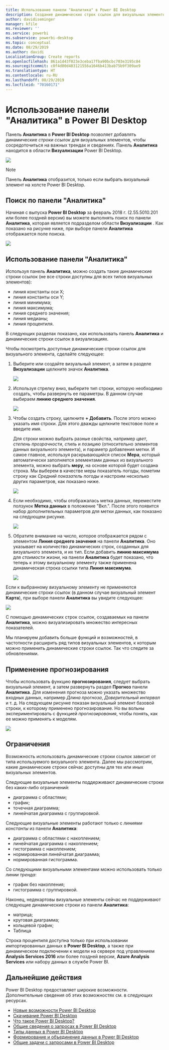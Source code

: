 ```yaml
---
title: Использование панели "Аналитика" в Power BI Desktop
description: Создание динамических строк ссылок для визуальных элементов в Power BI Desktop
author: davidiseminger
manager: kfile
ms.reviewer: ''
ms.service: powerbi
ms.subservice: powerbi-desktop
ms.topic: conceptual
ms.date: 08/29/2019
ms.author: davidi
LocalizationGroup: Create reports
ms.openlocfilehash: 861a1d43f023e3ceba17fba90bcbc703e3195c84
ms.sourcegitcommit: c0f4d00d483121556a1646b413bab75b9f309ae9
ms.translationtype: HT
ms.contentlocale: ru-RU
ms.lasthandoff: 08/29/2019
ms.locfileid: "70160171"
---
```

# <a name="using-the-analytics-pane-in-power-bi-desktop"></a>Использование панели "Аналитика" в Power BI Desktop
Панель **Аналитика** в **Power BI Desktop** позволяет добавлять динамические *строки ссылок* для визуальных элементов, чтобы сосредоточиться на важных трендах и сведениях. Панель **Аналитика** находится в области **Визуализации** Power BI Desktop.

![](media/desktop-analytics-pane/analytics-pane_1.png)

> [!NOTE]
> Панель **Аналитика** отобразится, только если выбрать визуальный элемент на холсте Power BI Desktop.

## <a name="search-within-the-analytics-pane"></a>Поиск по панели "Аналитика"
Начиная с выпуска **Power BI Desktop** за февраль 2018 г. (2.55.5010.201 или более поздней версии) вы можете выполнять поиск по панели **Аналитика**, которая является подразделом области **Визуализации** . Как показано на рисунке ниже, при выборе панели **Аналитика** отображается поле поиска.

![](media/desktop-analytics-pane/analytics-pane_1b.png)

## <a name="using-the-analytics-pane"></a>Использование панели "Аналитика"
Используя панель **Аналитика**, можно создать такие динамические строки ссылок (не все строки доступны для всех типов визуальных элементов):

* линия константы оси X;
* линия константы оси Y;
* линия минимума;
* линия максимума;
* линия среднего значения;
* линия медианы;
* линия процентиля.

В следующих разделах показано, как использовать панель **Аналитика** и динамические строки ссылок в визуализациях.

Чтобы посмотреть доступные динамические строки ссылок для визуального элемента, сделайте следующее:

1. Выберите или создайте визуальный элемент, а затем в разделе **Визуализации** щелкните значок **Аналитика**.
   
   ![](media/desktop-analytics-pane/analytics-pane_2.png)
2. Используя стрелку вниз, выберите тип строки, которую необходимо создать, чтобы развернуть ее параметры. В данном случае выбираем **линию среднего значения**.
   
   ![](media/desktop-analytics-pane/analytics-pane_3.png)
3. Чтобы создать строку, щелкните **+ Добавить**. После этого можно указать имя строки. Для этого дважды щелкните текстовое поле и введите имя.
   
   Для строки можно выбрать разные свойства, например *цвет*, *степень прозрачности*, *стиль* и *позицию* (относительно элементов данных визуального элемента), и параметр добавления метки. И самое главное, используя раскрывающийся список **Мера**, который автоматически заполняется элементами данных из визуального элемента, можно выбрать **меру**, на основе которой будет создана строка. Мы выберем в качестве меры показатель *погоды*, пометим строку как *Средний показатель погоды* и настроим несколько других параметров, как показано ниже.
   
   ![](media/desktop-analytics-pane/analytics-pane_4.png)
4. Если необходимо, чтобы отображалась метка данных, переместите ползунок **Метка данных** в положение "Вкл.". После этого появится набор дополнительных параметров для метки данных, как показано на следующем рисунке.
   
   ![](media/desktop-analytics-pane/analytics-pane_5.png)
5. Обратите внимание на число, которое отображается рядом с элементом **Линия среднего значения** на панели **Аналитика**. Оно указывает на количество динамических строк, созданных для визуального элемента, и их тип. Если добавить **линию максимума** для *стоимости жизни*, на панели **Аналитика** будет показано, что теперь к этому визуальному элементу также применена динамическая строка ссылки типа **Линия максимума**.
   
   ![](media/desktop-analytics-pane/analytics-pane_6.png)

Если к выбранному визуальному элементу не применяются динамические строки ссылок (в данном случае визуальный элемент **Карта**), при выборе панели **Аналитика** вы увидите следующее:

![](media/desktop-analytics-pane/analytics-pane_7.png)

С помощью динамических строк ссылок, создаваемых на панели **Аналитика**, можно визуализировать множество интересных показателей.

Мы планируем добавить больше функций и возможностей, в частотности расширить ряд типов визуальных элементов, к которым можно применить динамические строки ссылок. Так что следите за обновлениями.

## <a name="apply-forecasting"></a>Применение прогнозирования
Чтобы использовать функцию **прогнозирования**, следует выбрать визуальный элемент, а затем развернуть раздел **Прогноз** панели **Аналитика**. Для изменения прогноза можно указать множество входных данных, например *Длина прогноза*, *Доверительный интервал* и т. д. На следующем рисунке показан визуальный элемент базовой строки, к которому применено прогнозирование. Но вы вольны экспериментировать с функцией *прогнозирования*, чтобы понять, как ее можно применять к моделям.

![](media/desktop-analytics-pane/analytics-pane_8.png)

## <a name="limitations"></a>Ограничения
Возможность использовать динамические строки ссылок зависит от типа используемого визуального элемента. Далее мы рассмотрим, какие динамические строки сейчас доступны для тех или иных визуальных элементов.

Следующие визуальные элементы поддерживают динамические строки без каких-либо ограничений:

* диаграмма с областями;
* график;
* точечная диаграмма;
* линейчатая диаграмма с группировкой.

Следующие визуальные элементы работают только с *линиями константы* из панели **Аналитика**:

* диаграмма с областями с накоплением;
* линейчатая диаграмма с накоплением;
* гистограмма с накоплением;
* нормированная линейчатая диаграмма;
* нормированная гистограмма.

Со следующими визуальными элементами можно использовать только *линии тренда*:

* график без накопления;
* гистограмма с группировкой.

Наконец, недекартовы визуальные элементы сейчас не поддерживают следующие динамические строки из панели **Аналитика**:

* матрица;
* круговая диаграмма;
* кольцевой график;
* Таблица

Строка процентиля доступна только при использовании импортированных данных в **Power BI Desktop**, а также при динамическом подключении к модели на сервере под управлением **Analysis Services 2016** или более поздней версии, **Azure Analysis Services** или набору данных в службе Power BI. 

## <a name="next-steps"></a>Дальнейшие действия
Power BI Desktop предоставляет широкие возможности. Дополнительные сведения об этих возможностях см. в следующих ресурсах.

* [Новые возможности Power BI Desktop](desktop-latest-update.md)
* [Скачивание Power BI Desktop](desktop-get-the-desktop.md)
* [Что такое Power BI Desktop?](desktop-what-is-desktop.md)
* [Общие сведения о запросах в Power BI Desktop](desktop-query-overview.md)
* [Типы данных в Power BI Desktop](desktop-data-types.md)
* [Формирование и объединение данных в Power BI Desktop](desktop-shape-and-combine-data.md)
* [Общие задачи с запросами в Power BI Desktop](desktop-common-query-tasks.md)    

